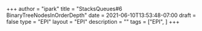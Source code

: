 +++
author = "ipark"
title = "StacksQueues#6 BinaryTreeNodesInOrderDepth"
date =  2021-06-10T13:53:48-07:00
draft =  false
type = "EPI"
layout = "EPI"
description = ""
tags = ["EPI", 
]
+++
